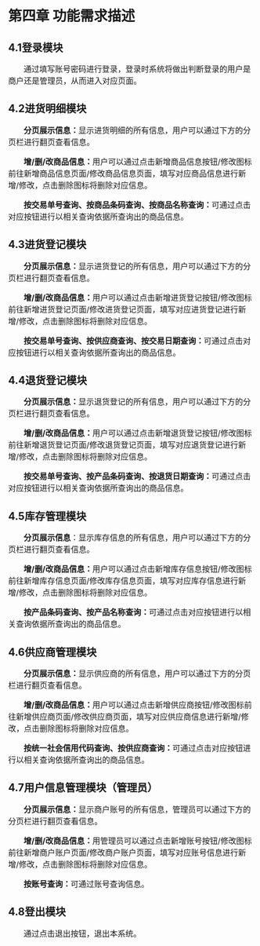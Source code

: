 
# 第四章 功能需求描述

## 4.1登录模块
<p style="font-size:16px;">&nbsp;&nbsp;&nbsp;&nbsp;&nbsp;&nbsp;&nbsp;通过填写账号密码进行登录，登录时系统将做出判断登录的用户是商户还是管理员，从而进入对应页面。</p>

## 4.2进货明细模块
<p style="font-size:16px;">&nbsp;&nbsp;&nbsp;&nbsp;&nbsp;&nbsp;&nbsp;<b>分页展示信息：</b>显示进货明细的所有信息，用户可以通过下方的分页栏进行翻页查看信息。</p>
<p style="font-size:16px;">&nbsp;&nbsp;&nbsp;&nbsp;&nbsp;&nbsp;&nbsp;<b>增/删/改商品信息：</b>用户可以通过点击新增商品信息按钮/修改图标前往新增商品信息页面/修改商品信息页面，填写对应商品信息进行新增/修改，点击删除图标将删除对应信息。</p>
<p style="font-size:16px;">&nbsp;&nbsp;&nbsp;&nbsp;&nbsp;&nbsp;&nbsp;<b>按交易单号查询、按商品条码查询、按商品名称查询：</b>可通过点击对应按钮进行以相关查询依据所查询出的商品信息。</p>

## 4.3进货登记模块
<p style="font-size:16px;">&nbsp;&nbsp;&nbsp;&nbsp;&nbsp;&nbsp;&nbsp;<b>分页展示信息：</b>显示进货登记的所有信息，用户可以通过下方的分页栏进行翻页查看信息。</p>
<p style="font-size:16px;">&nbsp;&nbsp;&nbsp;&nbsp;&nbsp;&nbsp;&nbsp;<b>增/删/改商品信息：</b>用户可以通过点击新增进货登记按钮/修改图标前往新增进货登记页面/修改进货登记页面，填写对应进货登记进行新增/修改，点击删除图标将删除对应信息。</p>
<p style="font-size:16px;">&nbsp;&nbsp;&nbsp;&nbsp;&nbsp;&nbsp;&nbsp;<b>按交易单号查询、按供应商查询、按交易日期查询：</b>可通过点击对应按钮进行以相关查询依据所查询出的商品信息。</p>

## 4.4退货登记模块
<p style="font-size:16px;">&nbsp;&nbsp;&nbsp;&nbsp;&nbsp;&nbsp;&nbsp;<b>分页展示信息：</b>显示退货登记的所有信息，用户可以通过下方的分页栏进行翻页查看信息。</p>
<p style="font-size:16px;">&nbsp;&nbsp;&nbsp;&nbsp;&nbsp;&nbsp;&nbsp;<b>增/删/改商品信息：</b>用户可以通过点击新增退货登记按钮/修改图标前往新增退货登记页面/修改退货登记页面，填写对应退货登记进行新增/修改，点击删除图标将删除对应信息。</p>
<p style="font-size:16px;">&nbsp;&nbsp;&nbsp;&nbsp;&nbsp;&nbsp;&nbsp;<b>按交易单号查询、按产品条码查询、按退货日期查询：</b>可通过点击对应按钮进行以相关查询依据所查询出的商品信息。</p>

## 4.5库存管理模块
<p style="font-size:16px;">&nbsp;&nbsp;&nbsp;&nbsp;&nbsp;&nbsp;&nbsp;<b>分页展示信息</b>：显示库存信息的所有信息，用户可以通过下方的分页栏进行翻页查看信息。</p>
<p style="font-size:16px;">&nbsp;&nbsp;&nbsp;&nbsp;&nbsp;&nbsp;&nbsp;<b>增/删/改商品信息：</b>用户可以通过点击新增库存信息按钮/修改图标前往新增库存信息页面/修改库存信息页面，填写对应库存信息进行新增/修改，点击删除图标将删除对应信息。</p>
<p style="font-size:16px;">&nbsp;&nbsp;&nbsp;&nbsp;&nbsp;&nbsp;&nbsp;<b>按产品条码查询、按产品名称查询：</b>可通过点击对应按钮进行以相关查询依据所查询出的商品信息。</p>

## 4.6供应商管理模块
<p style="font-size:16px;">&nbsp;&nbsp;&nbsp;&nbsp;&nbsp;&nbsp;&nbsp;<b>分页展示信息：</b>显示供应商的所有信息，用户可以通过下方的分页栏进行翻页查看信息。</p>
<p style="font-size:16px;">&nbsp;&nbsp;&nbsp;&nbsp;&nbsp;&nbsp;&nbsp;<b>增/删/改商品信息：</b>用户可以通过点击新增供应商按钮/修改图标前往新增供应商页面/修改供应商页面，填写对应供应商信息进行新增/修改，点击删除图标将删除对应信息。</p>
<p style="font-size:16px;">&nbsp;&nbsp;&nbsp;&nbsp;&nbsp;&nbsp;&nbsp;<b>按统一社会信用代码查询、按供应商查询：</b>可通过点击对应按钮进行以相关查询依据所查询出的商品信息。</p>

## 4.7用户信息管理模块（管理员）
<p style="font-size:16px;">&nbsp;&nbsp;&nbsp;&nbsp;&nbsp;&nbsp;&nbsp;<b>分页展示信息：</b>显示商户账号的所有信息，管理员可以通过下方的分页栏进行翻页查看信息。</p>
<p style="font-size:16px;">&nbsp;&nbsp;&nbsp;&nbsp;&nbsp;&nbsp;&nbsp;<b>增/删/改商品信息：</b>用管理员可以通过点击新增账号按钮/修改图标前往新增商户账户页面/修改商户账户页面，填写对应账号信息进行新增/修改，点击删除图标将删除对应信息。</p>
<p style="font-size:16px;">&nbsp;&nbsp;&nbsp;&nbsp;&nbsp;&nbsp;&nbsp;<b>按账号查询：</b>可通过账号查询信息。</p>

## 4.8登出模块
<p style="font-size:16px;">&nbsp;&nbsp;&nbsp;&nbsp;&nbsp;&nbsp;&nbsp;通过点击退出按钮，退出本系统。</p>
